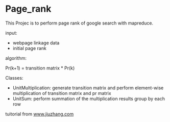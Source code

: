 # Page_rank

This Projec is to perform page rank  of google search with mapreduce.

input: 
* webpage linkage data
* initial page rank

algorithm:

Pr(k+1) = transition matrix * Pr(k)
 
Classes:

* UnitMultiplication: generate transition matrix and perform element-wise multiplication of transition matrix and pr matrix
* UnitSum: perform summation of the multiplication results group by each row

tuitorial from www.jiuzhang.com
